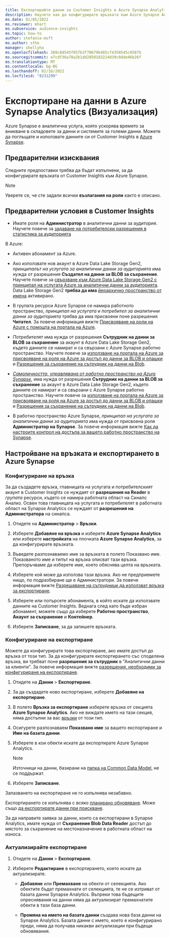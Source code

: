 ```yaml
---
title: Експортирайте данни за Customer Insights в Azure Synapse Analytics
description: Научете как да конфигурирате връзката към Azure Synapse Analytics.
ms.date: 01/05/2022
ms.reviewer: mhart
ms.subservice: audience-insights
ms.topic: how-to
author: stefanie-msft
ms.author: sthe
manager: shellyha
ms.openlocfilehash: 289c8d545f057b3f70679b485cf4350545c0587b
ms.sourcegitcommit: e7cdf36a78a2b1dd2850183224d39c8dde46b26f
ms.translationtype: MT
ms.contentlocale: bg-BG
ms.lasthandoff: 02/16/2022
ms.locfileid: "8231299"
---
```

# <a name="export-data-to-azure-synapse-analytics-preview"></a>Експортиране на данни в Azure Synapse Analytics (Визуализация)

Azure Synapse е аналитична услуга, която ускорява времето за вникване в складовете за данни и системите за големи данни. Можете да поглъщате и използвате данните си от Customer Insights в [Azure Synapse](/azure/synapse-analytics/overview-what-is).

## <a name="prerequisites"></a>Предварителни изисквания

Следните предпоставки трябва да бъдат изпълнени, за да конфигурирате връзката от Customer Insights към Azure Synapse.

> [!NOTE]
> Уверете се, че сте задали всички **възлагания на роли** както е описано.  

## <a name="prerequisites-in-customer-insights"></a>Предварителни условия в Customer Insights

* Имате роля на **Администратор** в аналитични данни за аудитория. Научете повече за [задаване на потребителски разрешения в статистика за аудиторията](permissions.md#assign-roles-and-permissions)

В Azure: 

- Активен абонамент за Azure.

- Ако използвате нов акаунт в Azure Data Lake Storage Gen2, *принципалът на услугата за аналитични данни за аудиторията* има нужда от разрешения **Създател на данни за BLOB за съхранение**. Научете повече за [свързване към Azure Data Lake Storage Gen2 с принципал на услугата Azure за аналитични данни за аудиторията](connect-service-principal.md). Data Lake Storage Gen2 **трябва да има** [ йерархично пространство от имена](/azure/storage/blobs/data-lake-storage-namespace) активирано.

- В групата ресурси Azure Synapse се намира работното пространство, *принципал на услугата* и *потребител за аналитични данни за аудиторията* трябва да има присвоени поне разрешения **Читател**. За повече информация вижте [Присвояване на роли на Azure с помощта на портала на Azure](/azure/role-based-access-control/role-assignments-portal).

- *Потребителят* има нужда от разрешения **Сътрудник на данни за BLOB за съхранение** за акаунт в Azure Data Lake Storage Gen2, където данните се намират и са свързани с Azure Synapse работно пространство. Научете повече за [използване на портала на Azure за присвояване на роля на Azure за достъп до данни за BLOB и опашки](/azure/storage/common/storage-auth-aad-rbac-portal) и [Разрешения за съхранение на сътрудник на данни на Blob](/azure/role-based-access-control/built-in-roles#storage-blob-data-contributor).

- *[Самоличността, управлявана от работно пространство на Azure Synapse](/azure/synapse-analytics/security/synapse-workspace-managed-identity)*, има нужда от разрешения **Сътрудник на данни за BLOB за съхранение** за акаунт в Azure Data Lake Storage Gen2, където данните се намират и са свързани с Azure Synapse работно пространство. Научете повече за [използване на портала на Azure за присвояване на роля на Azure за достъп до данни за BLOB и опашки](/azure/storage/common/storage-auth-aad-rbac-portal) и [Разрешения за съхранение на сътрудник на данни на Blob](/azure/role-based-access-control/built-in-roles#storage-blob-data-contributor).

- В работно пространство Azure Synapse, *принципал на услугата за аналитични данни за аудиторията* има нужда от присвоена роля **Администратор на Synapse**. За повече информация вижте [Как да настроите контрол на достъпа за вашето работно пространство на Synapse](/azure/synapse-analytics/security/how-to-set-up-access-control).

## <a name="set-up-the-connection-and-export-to-azure-synapse"></a>Настройване на връзката и експортирането в Azure Synapse

### <a name="configure-a-connection"></a>Конфигуриране на връзка

За да създадете връзка, главницата на услугата и потребителският акаунт в Customer Insights се нуждаят от **разрешения на Reader** в *групата* ресурси, където се намира работната област на Синапс Анализ. Освен това главницата на услугата и потребителят в работната област на Synapse Analytics се нуждаят от **разрешения на Администратора** на синапса. 

1. Отидете на **Администратор** > **Връзки**.

1. Изберете **Добавяне на връзка** и изберете **Azure Synapse Analytics** или изберете **настройката** на плочката **Azure Synapse Analytics**, за да конфигурирате връзката.

1. Въведете разпознаваемо име за връзката в полето Показвано име. Показваното име и типът на връзка описват тази връзка. Препоръчваме да изберете име, което обяснява целта на връзката.

1. Изберете кой може да използва тази връзка. Ако не предприемете нищо, по подразбиране ще е Администратори. За повече информация вижте [Разрешаване на сътрудници да използват връзка за експортиране](connections.md#allow-contributors-to-use-a-connection-for-exports).

1. Изберете или потърсете абонамента, в който искате да използвате данните на Customer Insights. Веднага след като бъде избран абонамент, можете също да изберете **Работно пространство**, **Акаунт за съхранение** и **Контейнер**.

1. Изберете **Записване**, за да запишете връзката.

### <a name="configure-an-export"></a>Конфигуриране на експортиране

Можете да конфигурирате това експортиране, ако имате достъп до връзка от този тип. За да конфигурирате експортирането със споделена връзка, ви трябват поне **разрешения за сътрудник** в "Аналитични данни за клиенти". За повече информация вижте [разрешения, необходими за конфигуриране на експортиране](export-destinations.md#set-up-a-new-export).

1. Отидете на **Данни** > **Експортиране**.

1. За да създадете ново експортиране, изберете **Добавяне на експортиране**.

1. В полето **Връзка за експортиране** изберете връзка от секцията **Azure Synapse Analytics**. Ако не виждате името на тази секция, няма достъпни за вас [връзки](connections.md) от този тип.

1. Осигурете разпознаваем **Показвано име** за вашето експортиране и **Име на базата данни**.

1. Изберете в кои обекти искате да експортирате Azure Synapse Analytics.
   > [!NOTE]
   > Източници на данни, базирани на [папка на Common Data Model](connect-common-data-model.md), не се поддържат.

2. Изберете **Записване**.

Запазването на експортиране не го изпълнява незабавно.

Експортирането се изпълнява с всяко [планирано обновяване](system.md#schedule-tab). Може също [да експортирате данни при поискване](export-destinations.md#run-exports-on-demand).

За да направите заявка за данни, които са експортирани в Synapse Analytics, имате нужда от **Съхранение Blob Data Reader** достъп до мястото за съхранение на местоназначение в работната област на износа. 

### <a name="update-an-export"></a>Актуализирайте експортиране

1. Отидете на **Данни** > **Експортиране**.

1. Изберете **Редактиране** в експортирането, което искате да актуализирате.

   - **Добавяне** или **Премахване** на обекти от селекцията. Ако обектите бъдат премахнати от селекцията, те не се изтриват от базата данни Synapse Analytics. Въпреки това бъдещите опреснявания на данни няма да актуализират премахнатите обекти в тази база данни.

   - **Промяна на името на базата данни** създава нова база данни на Synapse Analytics. Базата данни с името, което е конфигурирано преди, няма да получава никакви актуализации при бъдещи обновявания.
